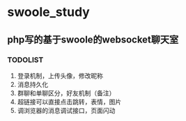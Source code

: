 # swoole_study
## php写的基于swoole的websocket聊天室

### TODOLIST
1. 登录机制，上传头像，修改昵称
2. 消息持久化
3. 群聊和单聊区分，好友机制（备注）
4. 超链接可以直接点击跳转，表情，图片
5. 调浏览器的消息调试接口，页面闪动